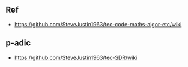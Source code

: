 
## Ref
- https://github.com/SteveJustin1963/tec-code-maths-algor-etc/wiki

## p-adic
- https://github.com/SteveJustin1963/tec-SDR/wiki

